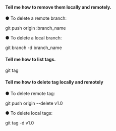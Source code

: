 #### Tell me how to remove them locally and remotely.
● To delete a remote branch:

git push origin :branch_name

● To delete a local branch:

git branch -d branch_name

#### Tell me how to list tags.
git tag 

#### Tell me how to delete tag locally and remotely
● To delete remote tag:

git push origin --delete v1.0

● To delete local tags:

git tag -d v1.0




